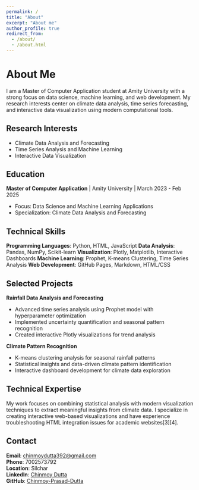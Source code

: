 ```yaml
---
permalink: /
title: "About"
excerpt: "About me"
author_profile: true
redirect_from: 
  - /about/
  - /about.html
---
```


# About Me

I am a Master of Computer Application student at Amity University with a strong focus on data science, machine learning, and web development. My research interests center on climate data analysis, time series forecasting, and interactive data visualization using modern computational tools.

## Research Interests

- Climate Data Analysis and Forecasting
- Time Series Analysis and Machine Learning
- Interactive Data Visualization

## Education

**Master of Computer Application** | Amity University | March 2023 - Feb 2025
- Focus: Data Science and Machine Learning Applications
- Specialization: Climate Data Analysis and Forecasting

## Technical Skills

**Programming Languages**: Python, HTML, JavaScript
**Data Analysis**: Pandas, NumPy, Scikit-learn
**Visualization**: Plotly, Matplotlib, Interactive Dashboards
**Machine Learning**: Prophet, K-means Clustering, Time Series Analysis
**Web Development**: GitHub Pages, Markdown, HTML/CSS

## Selected Projects

**Rainfall Data Analysis and Forecasting**
- Advanced time series analysis using Prophet model with hyperparameter optimization
- Implemented uncertainty quantification and seasonal pattern recognition
- Created interactive Plotly visualizations for trend analysis

**Climate Pattern Recognition**
- K-means clustering analysis for seasonal rainfall patterns
- Statistical insights and data-driven climate pattern identification
- Interactive dashboard development for climate data exploration

## Technical Expertise

My work focuses on combining statistical analysis with modern visualization techniques to extract meaningful insights from climate data. I specialize in creating interactive web-based visualizations and have experience troubleshooting HTML integration issues for academic websites[3][4].

## Contact

**Email**: chinmoydutta392@gmail.com  
**Phone**: 7002573792  
**Location**: Silchar  
**LinkedIn**: [Chinmoy Dutta](https://linkedin.com/in/chinmoy-dutta)  
**GitHub**: [Chinmoy-Prasad-Dutta](https://github.com/Chinmoy-Prasad-Dutta)
